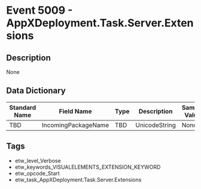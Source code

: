 # Event 5009 - AppXDeployment.Task.Server.Extensions

## Description
None

## Data Dictionary
|Standard Name|Field Name|Type|Description|Sample Value|
|---|---|---|---|---|
|TBD|IncomingPackageName|TBD|UnicodeString|None|None|

## Tags
* etw_level_Verbose
* etw_keywords_VISUALELEMENTS_EXTENSION_KEYWORD
* etw_opcode_Start
* etw_task_AppXDeployment.Task.Server.Extensions